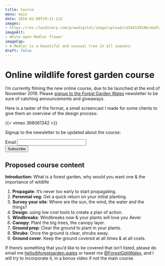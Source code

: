 ```yaml
---
title: Course
menu: main
date: 2018-02-09T19:21:11Z
images: 
- https://res.cloudinary.com/growdigital/image/upload/v1544130286/medlar-42254180632.jpg
imageAlt: 
- White open Medlar flower
imageCap:
- A Medlar is a beautiful and unusual tree in all seasons
draft: false
---
```


# Online wildlife forest garden course

I’m currently filming the new online course, due to be launched at the end of November 2019. Please [signup to the Forest Garden Wales](http://eepurl.com/dqwytj) newsletter to be sure of catching announcements and giveaways.

Here is a taster of the format, a small screencast I made for some clients to give them an overview of the design process:

{{< vimeo 368061342 >}}

Signup to the newsletter to be updated about the course:

<form class="subscribe" action="https://wales.us17.list-manage.com/subscribe/post" method="POST">
 <input type="hidden" name="u" value="bef914615b5448ad5636c38fb">
 <input type="hidden" name="id" value="10e50a6c17">
 <label for="MERGE0">Email</label>
 <input class="subscribe__textinput" type="email" autocapitalize="off" autocorrect="off" name="MERGE0" id="MERGE0" size="25" value=""><br>
 <input class="button" type="submit" name="submit" value="Subscribe">
 <input type="hidden" name="ht" value="72fb9d19eda695ba45e6107c0063acd2bfd6a81b:MTU0OTIzMTE4Mi45MDk4">
 <input type="hidden" name="mc_signupsource" value="hosted">
</form>

## Proposed course content

**Introduction:** What is a forest garden, why would you want one & the importance of wildlife

1. **Propagate**: It’s never too early to start propagating.
2. **Perennial veg**: Get a quick return on your initial planting.
3. **Survey your site**: Where are the sun, the wind, the water and the things?
2. **Design**: using low cost tools to create a plan of action.
4. **Windbreaks**: Windbreaks now & your plants will love you 4ever.
5. **Canopy**: Plant the big trees, the canopy layer.
6. **Ground prep**: Clear the ground to plant in your plants.
7. **Shrubs**: Once the ground is clear, shrubs away.
8. **Ground cover**: Keep the ground covered at all times & at all costs.

If there’s something that you’d like to be covered that isn’t listed, please do email me [hello@forestgarden.wales](mailto:hello@forestgarden.wales) or tweet me [@ForestGdnWales](https://twitter.com/ForestGdnWales), and I will try to incorporate it, in a bonus video if not the main course.
